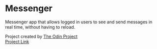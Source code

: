 # Messenger

Messenger app that allows logged in users to see and send messages in real time, without having to reload.

Project created by [The Odin Project](https://www.theodinproject.com/)
<br />
[Project Link](https://github.com/TheOdinProject/curriculum/blob/main/ruby_on_rails/mailers_advanced_topics/actioncable_lesson.md)